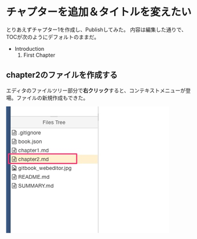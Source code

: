 # チャプターを追加＆タイトルを変えたい

とりあえずチャプター1を作成し、Publishしてみた。
内容は編集した通りで、TOCが次のようにデフォルトのままだ。

- Introduction
    1. First Chapter



## chapter2のファイルを作成する

エディタのファイルツリー部分で**右クリック**すると、コンテキストメニューが登場。ファイルの新規作成もできた。

![](new_chapter.jpg)
